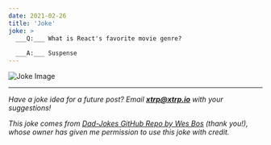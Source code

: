 ```yaml
---
date: 2021-02-26
title: 'Joke'
joke: >
  ___Q:___ What is React's favorite movie genre?
  
  ___A:___ Suspense
---
```


![Joke Image](https://private.xtrp.io/projects/DailyDeveloperJokes/public_image_server/images/5e125964dfaa7.png)

---
*Have a joke idea for a future post? Email **[xtrp@xtrp.io](mailto:xtrp@xtrp.io)** with your suggestions!*

*This joke comes from [Dad-Jokes GitHub Repo by Wes Bos](https://github.com/wesbos/dad-jokes) (thank you!), whose owner has given me permission to use this joke with credit.*

<!-- 
Joke text:
**Q:** What is React's favorite movie genre?

**A:** Suspense
 -->

